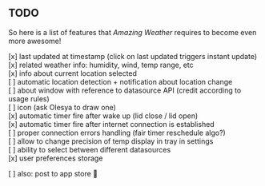 ## TODO

So here is a list of features that _Amazing Weather_ requires to become even more awesome!

[x] last updated at timestamp (click on last updated triggers instant update)  
[x] related weather info: humidity, wind, temp range, etc  
[x] info about current location selected  
[ ] automatic location detection + notification about location change  
[ ] about window with reference to datasource API (credit according to usage rules)  
[ ] icon (ask Olesya to draw one)  
[x] automatic timer fire after wake up (lid close / lid open)  
[x] automatic timer fire after internet connection is established  
[ ] proper connection errors handling (fair timer reschedule algo?)  
[ ] allow to change precision of temp display in tray in settings  
[ ] ability to select between different datasources  
[x] user preferences storage  

[ ] also: post to app store :ship:
